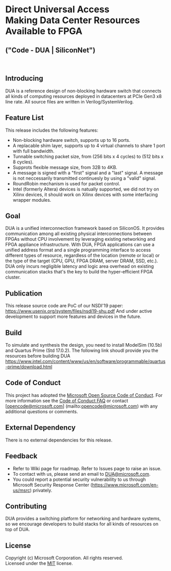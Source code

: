 Direct Universal Access<br/>
Making Data Center Resources Available to FPGA
=
("Code - DUA | SiliconNet")
-
<br/>

## Introducing ##

DUA is a reference design of non-blocking hardware switch that connects all kinds of computing resources deployed in datacenters at PCIe Gen3 x8 line rate. All source files are written in Verilog/SystemVerilog.

## Feature List ##

This release includes the following features:
* Non-blocking hardware switch, supports up to 16 ports.
* A replacable shim layer, supports up to 4 virtual channels to share 1 port with full bandwidth.
* Tunnable switching packet size, from (256 bits x 4 cycles) to (512 bits x 8 cycles).
* Supprots flexible message size, from 32B to 4KB.
* A message is signed with a "first" signal and a "last" signal. A message is not neccessarily transmitted continuesly by using a "valid" signal.
* RoundRobin mechanism is used for packet control.
* Intel (formerly Altera) devices is natually supported, we did not try on Xilinx devices, it should work on Xilinx devices with some interfacing wrapper modules.

## Goal ##

DUA is a unified interconnection framework based on SiliconOS. It provides communication among all existing physical interconnections between FPGAs without CPU involvement by leveraging existing networking and FPGA appliance infrastructure. With DUA, FPGA applications can use a unified address format and a single programming interface to access different types of resource, regardless of the location (remote or local) or the type of the target (CPU, GPU, FPGA DRAM, server DRAM, SSD, etc.). DUA only incurs negligible latency and logic area overhead on existing communication stacks that's the key to build the hyper-efficient FPGA cluster.

## Publication ##

This release source code are PoC of our NSDI'19 paper:
https://www.usenix.org/system/files/nsdi19-shu.pdf
And under active development to support more features and devices in the future.

## Build ##

To simulate and synthesis the design, you need to install ModelSim (10.5b) and Quartus Prime (Std 17.0.2).
The following link shoudl provide you the resources before building DUA
https://www.intel.com/content/www/us/en/software/programmable/quartus-prime/download.html

## Code of Conduct ##

This project has adopted the [Microsoft Open Source Code of Conduct](https://opensource.microsoft.com/codeofconduct/).
For more information see the [Code of Conduct FAQ](https://opensource.microsoft.com/codeofconduct/faq/) or contact [opencode@microsoft.com] (mailto:opencode@microsoft.com) with any additional questions or comments.

## External Dependency ##

There is no external dependencies for this release.

## Feedback ##

* Refer to Wiki page for roadmap. Refer to Issues page to raise an issue.<br/>
* To contact with us, please send an email to DUA@microsoft.com.<br/>
* You could report a potential security vulnerability to us through Microsoft Security Response Center (https://www.microsoft.com/en-us/msrc) privately.

## Contributing ##

DUA provides a switching platform for networking and hardware systems, so we encourage developers to build stacks for all kinds of resources on top of DUA.

## License ##

Copyright (c) Microsoft Corporation. All rights reserved.<br/>
Licensed under the [MIT](License.md) license.
